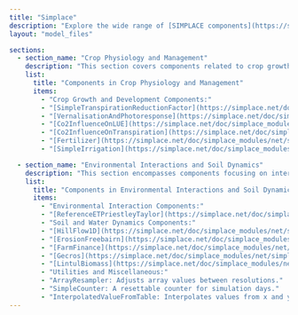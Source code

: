 ```yaml
---
title: "Simplace"
description: "Explore the wide range of [SIMPLACE components](https://simplace.net/doc/simplace_modules/index.html), each meticulously crafted to simulate distinct agricultural processes and interactions. This guide categorizes these components into two major sections for an in-depth understanding of their specific functions and applications."
layout: "model_files"

sections:
  - section_name: "Crop Physiology and Management"
    description: "This section covers components related to crop growth, physiology, and agricultural management practices, offering tools for simulating various crop development aspects."
    list:
      title: "Components in Crop Physiology and Management"
      items:
        - "Crop Growth and Development Components:"
        - "[SimpleTranspirationReductionFactor](https://simplace.net/doc/simplace_modules/net/simplace/sim/components/crop/SimpleTranspirationReductionFactor.html): Calculates the transpiration reduction factor."
        - "[VernalisationAndPhotoresponse](https://simplace.net/doc/simplace_modules/net/simplace/sim/components/crop/VernalisationAndPhotoresponse.html): Manages vernalisation and photoresponse."
        - "[Co2InfluenceOnLUE](https://simplace.net/doc/simplace_modules/net/simplace/sim/components/crop/co2/Co2InfluenceOnLUE.html): Assesses CO2's influence on Light Use Efficiency."
        - "[Co2InfluenceOnTranspiration](https://simplace.net/doc/simplace_modules/net/simplace/sim/components/crop/co2/Co2InfluenceOnTranspiration.html): Examines the impact of CO2 on crop transpiration."
        - "[Fertilizer](https://simplace.net/doc/simplace_modules/net/simplace/sim/components/management/Fertilizer.html): Calculates major nutrients for crops."
        - "[SimpleIrrigation](https://simplace.net/doc/simplace_modules/net/simplace/sim/components/management/SimpleIrrigation.html): Implements irrigation using table values."

  - section_name: "Environmental Interactions and Soil Dynamics"
    description: "This section encompasses components focusing on interactions between crops and their environment, as well as those delving into soil properties and water dynamics."
    list:
      title: "Components in Environmental Interactions and Soil Dynamics"
      items:
        - "Environmental Interaction Components:"
        - "[ReferenceETPriestleyTaylor](https://simplace.net/doc/simplace_modules/net/simplace/sim/components/evapotran/ReferenceETPriestleyTaylor.html): Calculates reference evapotranspiration."
        - "Soil and Water Dynamics Components:"
        - "[HillFlow1D](https://simplace.net/doc/simplace_modules/net/simplace/sim/components/experimental/lintulcc/HillFlow1DLintulCCDiurnal.html): Simulates soil water balance."
        - "[ErosionFreebairn](https://simplace.net/doc/simplace_modules/net/simplace/sim/components/experimental/erosion/ErosionFreebairn.html): Models soil erosion scenarios."
        - "[FarmFinance](https://simplace.net/doc/simplace_modules/net/simplace/sim/components/experimental/FarmFinance.html): Assesses financial aspects of farming."
        - "[Gecros](https://simplace.net/doc/simplace_modules/net/simplace/sim/components/models/gecros/Gecros.html): Simulates crop biomass and photosynthesis."
        - "[LintulBiomass](https://simplace.net/doc/simplace_modules/net/simplace/sim/components/models/lintul/LintulBiomass.html): Models crop biomass production."
        - "Utilities and Miscellaneous:"
        - "ArrayResampler: Adjusts array values between resolutions."
        - "SimpleCounter: A resettable counter for simulation days."
        - "InterpolatedValueFromTable: Interpolates values from x and y table values."
---
```

